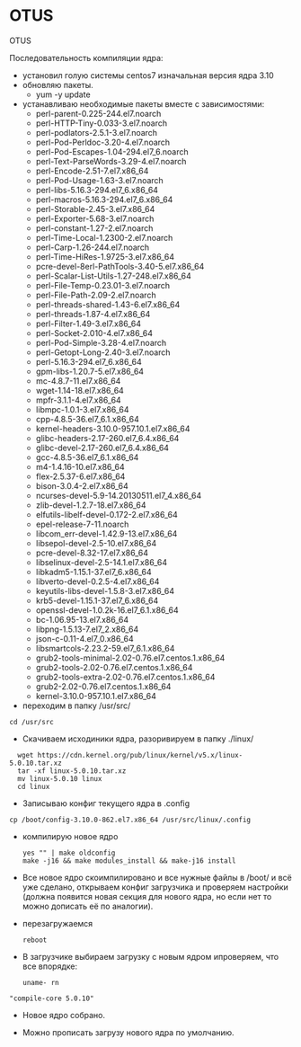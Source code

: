 # OTUS

OTUS

Последовательность компиляции ядра:
- установил голую системы centos7 
изначальная версия ядра 3.10
- обновляю пакеты.
  - yum -y update
- устанавливаю необходимые пакеты вместе с зависимостями:
  - perl-parent-0.225-244.el7.noarch
  - perl-HTTP-Tiny-0.033-3.el7.noarch
  - perl-podlators-2.5.1-3.el7.noarch
  - perl-Pod-Perldoc-3.20-4.el7.noarch
  - perl-Pod-Escapes-1.04-294.el7_6.noarch
  - perl-Text-ParseWords-3.29-4.el7.noarch
  - perl-Encode-2.51-7.el7.x86_64
  - perl-Pod-Usage-1.63-3.el7.noarch
  - perl-libs-5.16.3-294.el7_6.x86_64
  - perl-macros-5.16.3-294.el7_6.x86_64
  - perl-Storable-2.45-3.el7.x86_64
  - perl-Exporter-5.68-3.el7.noarch
  - perl-constant-1.27-2.el7.noarch
  - perl-Time-Local-1.2300-2.el7.noarch
  - perl-Carp-1.26-244.el7.noarch
  - perl-Time-HiRes-1.9725-3.el7.x86_64
  - pcre-devel-8erl-PathTools-3.40-5.el7.x86_64
  - perl-Scalar-List-Utils-1.27-248.el7.x86_64
  - perl-File-Temp-0.23.01-3.el7.noarch
  - perl-File-Path-2.09-2.el7.noarch
  - perl-threads-shared-1.43-6.el7.x86_64
  - perl-threads-1.87-4.el7.x86_64
  - perl-Filter-1.49-3.el7.x86_64
  - perl-Socket-2.010-4.el7.x86_64
  - perl-Pod-Simple-3.28-4.el7.noarch
  - perl-Getopt-Long-2.40-3.el7.noarch
  - perl-5.16.3-294.el7_6.x86_64
  - gpm-libs-1.20.7-5.el7.x86_64
  - mc-4.8.7-11.el7.x86_64
  - wget-1.14-18.el7.x86_64
  - mpfr-3.1.1-4.el7.x86_64
  - libmpc-1.0.1-3.el7.x86_64
  - cpp-4.8.5-36.el7_6.1.x86_64
  - kernel-headers-3.10.0-957.10.1.el7.x86_64
  - glibc-headers-2.17-260.el7_6.4.x86_64
  - glibc-devel-2.17-260.el7_6.4.x86_64
  - gcc-4.8.5-36.el7_6.1.x86_64
  - m4-1.4.16-10.el7.x86_64
  - flex-2.5.37-6.el7.x86_64
  - bison-3.0.4-2.el7.x86_64
  - ncurses-devel-5.9-14.20130511.el7_4.x86_64
  - zlib-devel-1.2.7-18.el7.x86_64
  - elfutils-libelf-devel-0.172-2.el7.x86_64
  - epel-release-7-11.noarch
  - libcom_err-devel-1.42.9-13.el7.x86_64
  - libsepol-devel-2.5-10.el7.x86_64
  - pcre-devel-8.32-17.el7.x86_64
  - libselinux-devel-2.5-14.1.el7.x86_64
  - libkadm5-1.15.1-37.el7_6.x86_64
  - libverto-devel-0.2.5-4.el7.x86_64
  - keyutils-libs-devel-1.5.8-3.el7.x86_64
  - krb5-devel-1.15.1-37.el7_6.x86_64
  - openssl-devel-1.0.2k-16.el7_6.1.x86_64
  - bc-1.06.95-13.el7.x86_64
  - libpng-1.5.13-7.el7_2.x86_64
  - json-c-0.11-4.el7_0.x86_64
  - libsmartcols-2.23.2-59.el7_6.1.x86_64
  - grub2-tools-minimal-2.02-0.76.el7.centos.1.x86_64
  - grub2-tools-2.02-0.76.el7.centos.1.x86_64
  - grub2-tools-extra-2.02-0.76.el7.centos.1.x86_64
  - grub2-2.02-0.76.el7.centos.1.x86_64
  - kernel-3.10.0-957.10.1.el7.x86_64
- переходим в папку /usr/src/

```cd /usr/src```

- Скачиваем исходиники ядра, разоривируем в папку ./linux/
```
  wget https://cdn.kernel.org/pub/linux/kernel/v5.x/linux-5.0.10.tar.xz
  tar -xf linux-5.0.10.tar.xz
  mv linux-5.0.10 linux
  cd linux
  ```
  
- Записываю  конфиг текущего ядра в .config
```
cp /boot/config-3.10.0-862.el7.x86_64 /usr/src/linux/.config
```
   
- компилирую новое ядро 
   ```
   yes "" | make oldconfig 
   make -j16 && make modules_install && make-j16 install
   ```
   
- Все новое ядро скоимпилировано и  все нужные файлы в /boot/ и всё уже сделано, открываем конфиг загрузчика и проверяем настройки (должна появится новая секция для нового ядра, но если нет то можно дописать её по аналогии). 
- перезагружаемся 
   ```
   reboot
   ```
   
- В загрузчике выбираем загрузку с новым ядром ипроверяем, что все впорядке:

   ```
   uname- rn
   ```

```
"compile-core 5.0.10"
```

- Новое ядро собрано.

- Можно прописать загрузу нового ядра по умолчанию.
